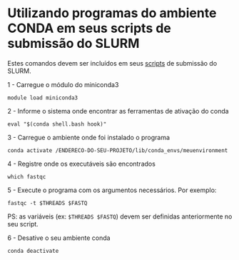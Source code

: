 # Utilizando programas do ambiente CONDA em seus scripts de submissão do SLURM

Estes comandos devem ser incluídos em seus [scripts](example-script-conda.slurm) de submissão do SLURM.

1 - Carregue o módulo do miniconda3

~~~
module load miniconda3
~~~

2 - Informe o sistema onde encontrar as ferramentas de ativação do conda

~~~
eval "$(conda shell.bash hook)"
~~~

3 - Carregue o ambiente onde foi instalado o programa

~~~
conda activate /ENDERECO-DO-SEU-PROJETO/lib/conda_envs/meuenvironment
~~~


4 - Registre onde os executáveis são encontrados

~~~
which fastqc
~~~

5 - Execute o programa com os argumentos necessários. Por exemplo:

~~~
fastqc -t $THREADS $FASTQ
~~~

PS: as variáveis (ex: ``$THREADS $FASTQ``) devem ser definidas anteriormente no seu script. 



6 - Desative o seu ambiente conda
~~~
conda deactivate
~~~


